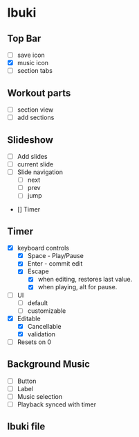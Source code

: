 # Ibuki

## Top Bar
- [ ] save icon
- [x] music icon
- [ ] section tabs

## Workout parts
- [ ] section view
- [ ] add sections
  
## Slideshow
- [ ] Add slides
- [ ] current slide
- [ ] Slide navigation
  - [ ] next
  - [ ] prev
  - [ ] jump
- [] Timer

## Timer
- [x] keyboard controls
  - [x] Space - Play/Pause
  - [x] Enter - commit edit
  - [x] Escape
    -[x] when editing, restores last value.
    -[x] when playing, alt for pause.
- [ ] UI
  - [ ] default
  - [ ] customizable
- [x] Editable
  - [x] Cancellable
  - [x] validation
- [ ] Resets on 0

## Background Music
- [ ] Button
- [ ] Label
- [ ] Music selection
- [ ] Playback synced with timer

## Ibuki file